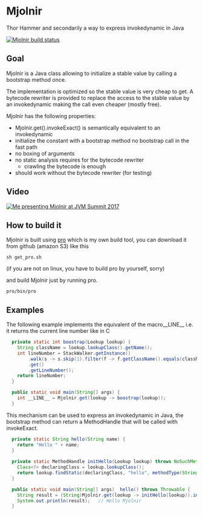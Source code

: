 # Mjolnir
Thor Hammer and secondarily a way to express invokedynamic in Java

[![Mjolnir build status](https://api.travis-ci.org/forax/mjolnir.svg?branch=master)](https://travis-ci.org/forax/mjolnir)

## Goal
   Mjolnir is a Java class allowing to initialize a stable value by calling a bootstrap method once. 
 
   The implementation is optimized so the stable value is very cheap to get.
   A bytecode rewriter is provided to replace the access to the stable value by an invokedynamic making the call even cheaper (mostly free).
   
   Mjolnir has the following properties:
   - Mjolnir.get().invokeExact() is semantically equivalent to an invokedynamic
   - initialize the constant with a bootstrap method
     no bootstrap call in the fast path
   - no boxing of arguments
   - no static analysis requires for the bytecode rewriter
     - crawling the bytecode is enough
   - should work without the bytecode rewriter (for testing)
 
 ## Video
 
   [![Me presenting Mjolnir at JVM Summit 2017](https://img.youtube.com/vi/Rco7hcOM7Ig/0.jpg)](https://www.youtube.com/embed/Rco7hcOM7Ig?list=PLX8CzqL3ArzXJ2EGftrmz4SzS6NRr6p2n "Me presenting Mjolnir at JVM Summit 2017")
 
 ## How to build it
 
   Mjolnir is built using [pro](https://github.com/forax/pro) which is my own build tool, you can download it from github (amazon S3) like this
   ```
   sh get_pro.sh
   ```
   (if you are not on linux, you have to build pro by yourself, sorry)
   
   and build Mjolnir just by running pro.
   ```
   pro/bin/pro
   ```
 
 ## Examples
 
   The following example implements the equivalent of the macro__LINE__ i.e. it returns the current line number like in C
   ```java
     private static int boostrap(Lookup lookup) {
       String className = lookup.lookupClass().getName();
       int lineNumber = StackWalker.getInstance()
           .walk(s -> s.skip(1).filter(f -> f.getClassName().equals(className)).findFirst())
           .get()
           .getLineNumber();
       return lineNumber;
     }
  
     public static void main(String[] args) {
       int __LINE__ = Mjolnir.get(lookup -> boostrap(lookup));
     }
   ```

   This mechanism can be used to express an invokedynamic in Java, the bootstrap method can return a MethodHandle
   that will be called with invokeExact.
   
   ```java
     private static String hello(String name) {
       return "Hello " + name;
     }
     
     private static MethodHandle initHello(Lookup lookup) throws NoSuchMethodException, IllegalAccessException {
       Class<?> declaringClass = lookup.lookupClass();
       return lookup.findStatic(declaringClass, "hello", methodType(String.class, String.class));
     }
  
     public static void main(String[] args)  hello() throws Throwable {
       String result = (String)Mjolnir.get(lookup -> initHello(lookup)).invokeExact("Mjolnir");
       System.out.println(result);   // Hello Mjolnir
     }
   ```
   